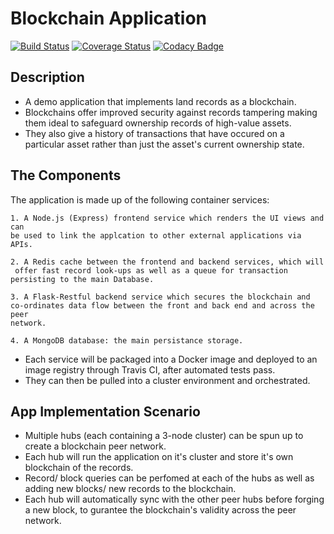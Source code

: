 # Blockchain Application

[![Build Status](https://travis-ci.com/Kenneth-Macharia/BlockChain-App.svg?branch=master)](https://travis-ci.org/Kenneth-Macharia/BlockChain-App)
[![Coverage Status](https://coveralls.io/repos/github/Kenneth-Macharia/BlockChain-App/badge.svg?branch=master&service=github)](https://coveralls.io/github/Kenneth-Macharia/BlockChain-App?branch=master)
[![Codacy Badge](https://app.codacy.com/project/badge/Grade/2aeb21c8472244498f1c634303d3d105)](https://www.codacy.com/manual/Kenneth-Macharia/BlockChain-App?utm_source=github.com&amp;utm_medium=referral&amp;utm_content=Kenneth-Macharia/BlockChain-App&amp;utm_campaign=Badge_Grade)

## Description

- A demo application that implements land records as a blockchain.
- Blockchains offer improved security against records tampering making them ideal to safeguard ownership records of high-value assets.
- They also give a history of transactions that have occured on a particular asset rather than just the asset's current ownership state.

## The Components

The application is made up of the following container services:

    1. A Node.js (Express) frontend service which renders the UI views and can
    be used to link the applcation to other external applications via
    APIs.

    2. A Redis cache between the frontend and backend services, which will
     offer fast record look-ups as well as a queue for transaction persisting to the main Database.

    3. A Flask-Restful backend service which secures the blockchain and
    co-ordinates data flow between the front and back end and across the peer
    network.

    4. A MongoDB database: the main persistance storage.

- Each service will be packaged into a Docker image and deployed to an image registry through Travis CI, after automated tests pass.
- They can then be pulled into a cluster environment and orchestrated.

## App Implementation Scenario

- Multiple hubs (each containing a 3-node cluster) can be spun up to create a blockchain peer network.
- Each hub will run the application on it's cluster and store it's own blockchain of the records.
- Record/ block queries can be perfomed at each of the hubs as well as adding new blocks/ new records to the blockchain.
- Each hub will automatically sync with the other peer hubs before forging a new block, to gurantee the blockchain's validity across the peer network.
